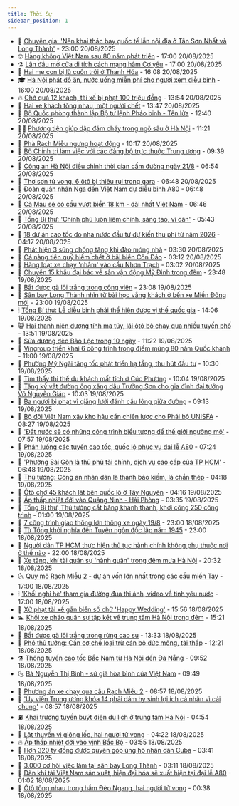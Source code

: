 ```yaml
---
title: Thời Sự
sidebar_position: 1
---
```


<!-- vnexpress-thoi-su:START -->
- 🦒 [Chuyên gia: &#39;Nên khai thác bay quốc tế lẫn nội địa ở Tân Sơn Nhất và Long Thành&#39;](https://vnexpress.net/chuyen-gia-nen-khai-thac-bay-quoc-te-lan-noi-dia-o-tan-son-nhat-va-long-thanh-4929472.html) - 23:00 20/08/2025
- 🤓 [Hàng không Việt Nam sau 80 năm phát triển](https://vnexpress.net/hang-khong-viet-nam-sau-80-nam-phat-trien-4929494.html) - 17:00 20/08/2025
- ⚗️ [Lần đầu mở cửa di tích cách mạng hầm Cơ yếu](https://vnexpress.net/lan-dau-mo-cua-di-tich-cach-mang-ham-co-yeu-4929455.html) - 17:00 20/08/2025
- 🌊 [Hai mẹ con bị lũ cuốn trôi ở Thanh Hóa](https://vnexpress.net/hai-me-con-bi-lu-cuon-troi-o-thanh-hoa-4929530.html) - 16:08 20/08/2025
- 🎓 [Hà Nội phát đồ ăn, nước uống miễn phí cho người xem diễu binh](https://vnexpress.net/ha-noi-phat-do-an-nuoc-uong-mien-phi-cho-nguoi-xem-dieu-binh-4929522.html) - 16:00 20/08/2025
- 🔥 [Chở quá 12 khách, tài xế bị phạt 100 triệu đồng](https://vnexpress.net/cho-qua-12-khach-tai-xe-bi-phat-100-trieu-dong-4929504.html) - 13:54 20/08/2025
- 🦏 [Hai xe khách tông nhau, một người chết](https://vnexpress.net/hai-xe-khach-tong-nhau-mot-nguoi-chet-4929492.html) - 13:47 20/08/2025
- 👺 [Bộ Quốc phòng thành lập Bộ tư lệnh Pháo binh - Tên lửa](https://vnexpress.net/bo-quoc-phong-thanh-lap-bo-tu-lenh-phao-binh-ten-lua-4929499.html) - 12:40 20/08/2025
- 🧑‍🏫 [Phương tiện giúp dập đám cháy trong ngõ sâu ở Hà Nội](https://vnexpress.net/phuong-tien-giup-dap-dam-chay-trong-ngo-sau-o-ha-noi-4929432.html) - 11:21 20/08/2025
- 🚦 [Phà Rạch Miễu ngưng hoạt động](https://vnexpress.net/pha-rach-mieu-ngung-hoat-dong-4929459.html) - 10:17 20/08/2025
- 🎉 [Bộ Chính trị làm việc với các đảng bộ trực thuộc Trung ương](https://vnexpress.net/bo-chinh-tri-lam-viec-voi-cac-dang-bo-truc-thuoc-trung-uong-4929430.html) - 09:39 20/08/2025
- 🦒 [Công an Hà Nội điều chỉnh thời gian cấm đường ngày 21/8](https://vnexpress.net/cong-an-ha-noi-dieu-chinh-thoi-gian-cam-duong-ngay-21-8-4929281.html) - 06:54 20/08/2025
- 🤗 [Thợ sơn tử vong, 6 ôtô bị thiêu rụi trong gara](https://vnexpress.net/tho-son-tu-vong-6-oto-bi-thieu-rui-trong-gara-4929280.html) - 06:48 20/08/2025
- 💼 [Đoàn quân nhân Nga đến Việt Nam dự diễu binh A80](https://vnexpress.net/doan-quan-nhan-nga-den-viet-nam-du-dieu-binh-a80-4929185.html) - 06:48 20/08/2025
- 🤩 [Cà Mau sẽ có cầu vượt biển 18 km - dài nhất Việt Nam](https://vnexpress.net/ca-mau-se-co-cau-vuot-bien-18-km-dai-nhat-viet-nam-4929236.html) - 06:46 20/08/2025
- 🤡 [Tổng Bí thư: &#39;Chính phủ luôn liêm chính, sáng tạo, vì dân&#39;](https://vnexpress.net/tong-bi-thu-chinh-phu-luon-liem-chinh-sang-tao-vi-dan-4929199.html) - 05:43 20/08/2025
- 💯 [18 dự án cao tốc do nhà nước đầu tư dự kiến thu phí từ năm 2026](https://vnexpress.net/18-du-an-cao-toc-do-nha-nuoc-dau-tu-du-kien-thu-phi-tu-nam-2026-4929212.html) - 04:17 20/08/2025
- 👺 [Phát hiện 3 súng chống tăng khi đào móng nhà](https://vnexpress.net/phat-hien-3-sung-chong-tang-khi-dao-mong-nha-4929180.html) - 03:30 20/08/2025
- 🌮 [Cá nàng tiên quý hiếm chết ở bãi biển Côn Đảo](https://vnexpress.net/ca-nang-tien-quy-hiem-chet-o-bai-bien-con-dao-4929153.html) - 03:12 20/08/2025
- 🥸 [Hàng loạt xe chạy &#39;nhầm&#39; vào cầu Nhơn Trạch](https://vnexpress.net/hang-loat-xe-chay-nham-vao-cau-nhon-trach-4929143.html) - 03:02 20/08/2025
- 🐻 [Chuyển 15 khẩu đại bác về sân vận động Mỹ Đình trong đêm](https://vnexpress.net/chuyen-15-khau-dai-bac-ve-san-van-dong-my-dinh-trong-dem-4928929.html) - 23:48 19/08/2025
- 👀 [Bắt được gà lôi trắng trong công viên](https://vnexpress.net/bat-duoc-ga-loi-trang-trong-cong-vien-4929057.html) - 23:08 19/08/2025
- 🤔 [Sân bay Long Thành nhìn từ bài học vắng khách ở bến xe Miền Đông mới](https://vnexpress.net/san-bay-long-thanh-nhin-tu-bai-hoc-vang-khach-o-ben-xe-mien-dong-moi-4927448.html) - 23:00 19/08/2025
- 🕯 [Tổng Bí thư: Lễ diễu binh phải thể hiện được vị thế quốc gia](https://vnexpress.net/tong-bi-thu-le-dieu-binh-phai-the-hien-duoc-vi-the-quoc-gia-4929011.html) - 14:06 19/08/2025
- 😺 [Hai thanh niên dương tính ma túy, lái ôtô bỏ chạy qua nhiều tuyến phố](https://vnexpress.net/hai-thanh-nien-duong-tinh-ma-tuy-lai-oto-bo-chay-qua-nhieu-tuyen-pho-4929010.html) - 13:51 19/08/2025
- 🦆 [Sửa đường đèo Bảo Lộc trong 10 ngày](https://vnexpress.net/deo-bao-loc-4928987.html) - 11:22 19/08/2025
- 🧰 [Vingroup triển khai 6 công trình trọng điểm mừng 80 năm Quốc khánh](https://vnexpress.net/vingroup-trien-khai-6-cong-trinh-trong-diem-mung-80-nam-quoc-khanh-4928978.html) - 11:00 19/08/2025
- 🦍 [Phường Mỹ Ngãi tăng tốc phát triển hạ tầng, thu hút đầu tư](https://vnexpress.net/phuong-my-ngai-tang-toc-phat-trien-ha-tang-thu-hut-dau-tu-4928558.html) - 10:30 19/08/2025
- 🧰 [Tìm thấy thi thể du khách mất tích ở Cúc Phương](https://vnexpress.net/tim-thay-thi-the-du-khach-mat-tich-o-cuc-phuong-4928948.html) - 10:04 19/08/2025
- 💃 [Tặng kỷ vật đường ống xăng dầu Trường Sơn cho gia đình đại tướng Võ Nguyên Giáp](https://vnexpress.net/tang-ky-vat-duong-ong-xang-dau-truong-son-cho-gia-dinh-dai-tuong-vo-nguyen-giap-4928880.html) - 10:03 19/08/2025
- 🧰 [Ba người bị phạt vì giăng lưới đánh cầu lông giữa đường](https://vnexpress.net/ba-nguoi-bi-phat-vi-giang-luoi-danh-cau-long-giua-duong-4928910.html) - 09:13 19/08/2025
- 🚀 [Bộ đội Việt Nam xây kho hậu cần chiến lược cho Phái bộ UNISFA](https://vnexpress.net/bo-doi-viet-nam-xay-kho-hau-can-chien-luoc-cho-phai-bo-unisfa-4928746.html) - 08:27 19/08/2025
- 🎊 [&#39;Đất nước sẽ có những công trình biểu tượng để thế giới ngưỡng mộ&#39;](https://vnexpress.net/dat-nuoc-se-co-nhung-cong-trinh-bieu-tuong-de-the-gioi-nguong-mo-4928785.html) - 07:57 19/08/2025
- 🤭 [Phân luồng các tuyến cao tốc, quốc lộ phục vụ đại lễ A80](https://vnexpress.net/phan-luong-cac-tuyen-cao-toc-quoc-lo-phuc-vu-dai-le-a80-4928766.html) - 07:24 19/08/2025
- 🤗 [&#39;Phường Sài Gòn là thủ phủ tài chính, dịch vụ cao cấp của TP HCM&#39;](https://vnexpress.net/phuong-sai-gon-la-thu-phu-tai-chinh-dich-vu-cao-cap-cua-tp-hcm-4928780.html) - 06:48 19/08/2025
- 🌈 [Thủ tướng: Công an nhân dân là thanh bảo kiếm, lá chắn thép](https://vnexpress.net/thu-tuong-cong-an-nhan-dan-la-thanh-bao-kiem-la-chan-thep-4928672.html) - 04:18 19/08/2025
- 🦣 [Ôtô chở 45 khách lật bên quốc lộ ở Tây Nguyên](https://vnexpress.net/oto-cho-45-khach-lat-ben-quoc-lo-o-tay-nguyen-4928700.html) - 04:16 19/08/2025
- 🎡 [Áp thấp nhiệt đới vào Quảng Ninh - Hải Phòng](https://vnexpress.net/ap-thap-nhiet-doi-vao-quang-ninh-hai-phong-4928609.html) - 03:35 19/08/2025
- 🦏 [Tổng Bí thư, Thủ tướng cắt băng khánh thành, khởi công 250 công trình](https://vnexpress.net/tong-bi-thu-thu-tuong-cat-bang-khanh-thanh-khoi-cong-250-cong-trinh-4928547-tong-thuat.html) - 01:00 19/08/2025
- 🎊 [7 công trình giao thông lớn thông xe ngày 19/8](https://vnexpress.net/7-cong-trinh-giao-thong-lon-thong-xe-ngay-19-8-4928517.html) - 23:00 18/08/2025
- 🫶 [Từ Tổng khởi nghĩa đến Tuyên ngôn độc lập năm 1945](https://vnexpress.net/tu-tong-khoi-nghia-den-tuyen-ngon-doc-lap-nam-1945-4923463.html) - 23:00 18/08/2025
- 🤔 [Người dân TP HCM thực hiện thủ tục hành chính không phụ thuộc nơi ở thế nào](https://vnexpress.net/nguoi-dan-tp-hcm-thuc-hien-thu-tuc-hanh-chinh-khong-phu-thuoc-noi-o-the-nao-4927967.html) - 22:00 18/08/2025
- 🤠 [Xe tăng, khí tài quân sự &#39;hành quân&#39; trong đêm mưa Hà Nội](https://vnexpress.net/xe-tang-khi-tai-quan-su-hanh-quan-trong-dem-mua-ha-noi-4928488.html) - 20:32 18/08/2025
- 🌜 [Quy mô Rạch Miễu 2 - dự án vốn lớn nhất trong các cầu miền Tây](https://vnexpress.net/quy-mo-rach-mieu-2-du-an-von-lon-nhat-trong-cac-cau-mien-tay-4928376.html) - 17:00 18/08/2025
- 🕯 [&#39;Khối nghỉ hè&#39; tham gia đường đua thi ảnh, video về tình yêu nước](https://vnexpress.net/khoi-nghi-he-tham-gia-duong-dua-thi-anh-video-ve-tinh-yeu-nuoc-4928487.html) - 17:00 18/08/2025
- 🤔 [Xử phạt tài xế gắn biển số chữ &#39;Happy Wedding&#39;](https://vnexpress.net/xu-phat-tai-xe-gan-bien-so-chu-happy-wedding-4928529.html) - 15:56 18/08/2025
- 🏊 [Khối xe pháo quân sự tập kết về trung tâm Hà Nội trong đêm](https://vnexpress.net/khoi-xe-phao-quan-su-tap-ket-ve-trung-tam-ha-noi-trong-dem-4928531.html) - 15:21 18/08/2025
- 🌮 [Bắt được gà lôi trắng trong rừng cao su](https://vnexpress.net/bat-duoc-ga-loi-trang-trong-rung-cao-su-4928516.html) - 13:33 18/08/2025
- 🫣 [Phó thủ tướng: Cần cơ chế loại trừ cán bộ đức mỏng, tài thấp](https://vnexpress.net/pho-thu-tuong-can-co-che-loai-tru-can-bo-duc-mong-tai-thap-4928503.html) - 12:21 18/08/2025
- ⚗️ [Thông tuyến cao tốc Bắc Nam từ Hà Nội đến Đà Nẵng](https://vnexpress.net/thong-tuyen-cao-toc-bac-nam-tu-ha-noi-den-da-nang-4928291.html) - 09:52 18/08/2025
- 🌜 [Bà Nguyễn Thị Bình - sứ giả hòa bình của Việt Nam](https://vnexpress.net/ba-nguyen-thi-binh-su-gia-hoa-binh-cua-viet-nam-4928031.html) - 09:49 18/08/2025
- 🌁 [Phương án xe chạy qua cầu Rạch Miễu 2](https://vnexpress.net/phuong-an-xe-chay-qua-cau-rach-mieu-2-4928380.html) - 08:57 18/08/2025
- 🐲 [&#39;Ủy viên Trung ương khóa 14 phải dám hy sinh lợi ích cá nhân vì cái chung&#39;](https://vnexpress.net/uy-vien-trung-uong-khoa-14-phai-dam-hy-sinh-loi-ich-ca-nhan-vi-cai-chung-4928345.html) - 08:57 18/08/2025
- ⛽️ [Khai trương tuyến buýt điện du lịch ở trung tâm Hà Nội](https://vnexpress.net/khai-truong-tuyen-buyt-dien-du-lich-o-trung-tam-ha-noi-4928271.html) - 04:54 18/08/2025
- 🗽 [Lật thuyền vì giông lốc, hai người tử vong](https://vnexpress.net/lat-thuyen-vi-giong-loc-hai-nguoi-tu-vong-4928229.html) - 04:22 18/08/2025
- 🔥 [Áp thấp nhiệt đới vào vịnh Bắc Bộ](https://vnexpress.net/ap-thap-nhiet-doi-vao-vinh-bac-bo-4928112.html) - 03:55 18/08/2025
- 💯 [Hơn 320 tỷ đồng được quyên góp ủng hộ nhân dân Cuba](https://vnexpress.net/hon-320-ty-dong-duoc-quyen-gop-ung-ho-nhan-dan-cuba-4928179.html) - 03:41 18/08/2025
- 🦆 [3.000 cơ hội việc làm tại sân bay Long Thành](https://vnexpress.net/3-000-co-hoi-viec-lam-tai-san-bay-long-thanh-4926591.html) - 03:11 18/08/2025
- 🫣 [Dàn khí tài Việt Nam sản xuất, hiện đại hóa sẽ xuất hiện tại đại lễ A80](https://vnexpress.net/dan-khi-tai-viet-nam-san-xuat-hien-dai-hoa-se-xuat-hien-tai-dai-le-a80-4927742.html) - 01:02 18/08/2025
- 🤡 [Ôtô tông nhau trong hầm Đèo Ngang, hai người tử vong](https://vnexpress.net/oto-tong-nhau-trong-ham-deo-ngang-hai-nguoi-tu-vong-4928057.html) - 00:38 18/08/2025<!-- vnexpress-thoi-su:END -->